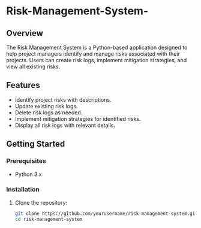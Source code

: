 # Risk-Management-System-

## Overview
The Risk Management System is a Python-based application designed to help project managers identify and manage risks associated with their projects. Users can create risk logs, implement mitigation strategies, and view all existing risks.

## Features
- Identify project risks with descriptions.
- Update existing risk logs.
- Delete risk logs as needed.
- Implement mitigation strategies for identified risks.
- Display all risk logs with relevant details.

## Getting Started

### Prerequisites
- Python 3.x

### Installation
1. Clone the repository:
   ```bash
   git clone https://github.com/yourusername/risk-management-system.git
   cd risk-management-system
   
